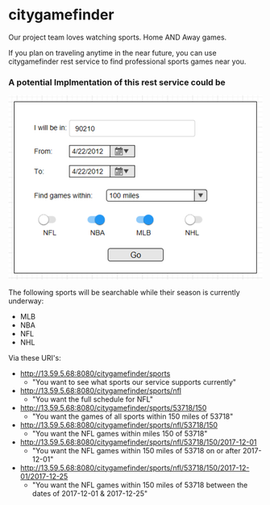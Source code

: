 # citygamefinder

Our project team loves watching sports. Home AND Away games. 

If you plan on traveling anytime in the near future, you can use citygamefinder rest service to find professional sports games near you.

### A potential Implmentation of this rest service could be
![Screen1](/images/Screen1.PNG)

The following sports will be searchable while their season is currently underway:
* MLB
* NBA
* NFL
* NHL

Via these URI's:
* http://13.59.5.68:8080/citygamefinder/sports
  - "You want to see what sports our service supports currently"
* http://13.59.5.68:8080/citygamefinder/sports/nfl
  - "You want the full schedule for NFL"
* http://13.59.5.68:8080/citygamefinder/sports/53718/150
  - "You want the games of all sports within 150 miles of 53718"
* http://13.59.5.68:8080/citygamefinder/sports/nfl/53718/150
  - "You want the NFL games within miles 150 of 53718"
* http://13.59.5.68:8080/citygamefinder/sports/nfl/53718/150/2017-12-01
  - "You want the NFL games within 150 miles of 53718 on or after 2017-12-01"
* http://13.59.5.68:8080/citygamefinder/sports/nfl/53718/150/2017-12-01/2017-12-25
  - "You want the NFL games within 150 miles of 53718 between the dates of 2017-12-01 & 2017-12-25"
